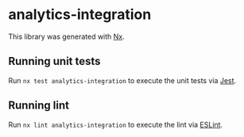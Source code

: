 # analytics-integration

This library was generated with [Nx](https://nx.dev).


## Running unit tests

Run `nx test analytics-integration` to execute the unit tests via [Jest](https://jestjs.io).


## Running lint

Run `nx lint analytics-integration` to execute the lint via [ESLint](https://eslint.org/).

